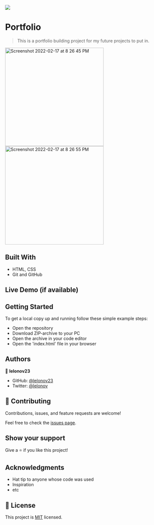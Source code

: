 ![](https://img.shields.io/badge/Microverse-blueviolet)

# Portfolio

> This is a portfolio building project for my future projects to put in.
<img width="320" alt="Screenshot 2022-02-17 at 8 26 45 PM" src="https://user-images.githubusercontent.com/86784174/154537290-0763e54f-9846-4820-840b-894f59d8ba60.png">
<img width="320" alt="Screenshot 2022-02-17 at 8 26 55 PM" src="https://user-images.githubusercontent.com/86784174/154537304-3594a2ce-7b46-4b30-bdf1-a737b8f1280c.png">




## Built With

- HTML, CSS
- Git and GitHub

## Live Demo (if available)

## Getting Started

To get a local copy up and running follow these simple example steps:

- Open the repository
- Download ZIP-archive to your PC
- Open the archive in your code editor
- Open the 'index.html' file in your browser

## Authors

👤 **lelonov23**

- GitHub: [@lelonov23](https://github.com/lelonov23)
- Twitter: [@lelonov](https://twitter.com/lelonov)

## 🤝 Contributing

Contributions, issues, and feature requests are welcome!

Feel free to check the [issues page](../../issues/).

## Show your support

Give a ⭐️ if you like this project!

## Acknowledgments

- Hat tip to anyone whose code was used
- Inspiration
- etc

## 📝 License

This project is [MIT](./MIT.md) licensed.

